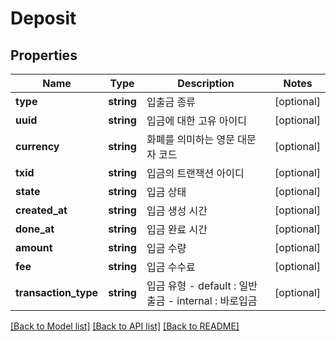 # Deposit

## Properties
Name | Type | Description | Notes
------------ | ------------- | ------------- | -------------
**type** | **string** | 입출금 종류 | [optional] 
**uuid** | **string** | 입금에 대한 고유 아이디 | [optional] 
**currency** | **string** | 화폐를 의미하는 영문 대문자 코드 | [optional] 
**txid** | **string** | 입금의 트랜잭션 아이디 | [optional] 
**state** | **string** | 입금 상태 | [optional] 
**created_at** | **string** | 입금 생성 시간 | [optional] 
**done_at** | **string** | 입금 완료 시간 | [optional] 
**amount** | **string** | 입금 수량 | [optional] 
**fee** | **string** | 입금 수수료 | [optional] 
**transaction_type** | **string** | 입금 유형 - default : 일반출금 - internal : 바로입금 | [optional] 

[[Back to Model list]](../README.md#documentation-for-models) [[Back to API list]](../README.md#documentation-for-api-endpoints) [[Back to README]](../README.md)


